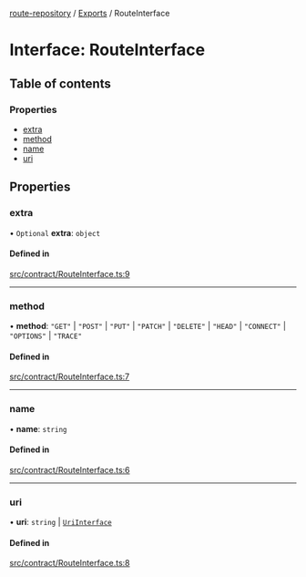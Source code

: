 [route-repository](../README.md) / [Exports](../modules.md) / RouteInterface

# Interface: RouteInterface

## Table of contents

### Properties

- [extra](RouteInterface.md#extra)
- [method](RouteInterface.md#method)
- [name](RouteInterface.md#name)
- [uri](RouteInterface.md#uri)

## Properties

### extra

• `Optional` **extra**: `object`

#### Defined in

[src/contract/RouteInterface.ts:9](https://github.com/nonetallt/front-to-back-router/blob/7fcdd9c/src/contract/RouteInterface.ts#L9)

___

### method

• **method**: ``"GET"`` \| ``"POST"`` \| ``"PUT"`` \| ``"PATCH"`` \| ``"DELETE"`` \| ``"HEAD"`` \| ``"CONNECT"`` \| ``"OPTIONS"`` \| ``"TRACE"``

#### Defined in

[src/contract/RouteInterface.ts:7](https://github.com/nonetallt/front-to-back-router/blob/7fcdd9c/src/contract/RouteInterface.ts#L7)

___

### name

• **name**: `string`

#### Defined in

[src/contract/RouteInterface.ts:6](https://github.com/nonetallt/front-to-back-router/blob/7fcdd9c/src/contract/RouteInterface.ts#L6)

___

### uri

• **uri**: `string` \| [`UriInterface`](UriInterface.md)

#### Defined in

[src/contract/RouteInterface.ts:8](https://github.com/nonetallt/front-to-back-router/blob/7fcdd9c/src/contract/RouteInterface.ts#L8)
